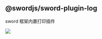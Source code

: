 ## @swordjs/sword-plugin-log

sword 框架内置打印插件

<img src="https://static.yinzhuoei.com/typecho/2022/03/31/929033108146196/1648692307478.jpg"></img>

